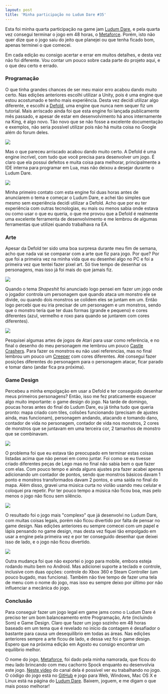 ```yaml
---
layout: post
title: 'Minha participação no Ludum Dare #35'
---
```


Esta foi minha quarta participação na game jam [Ludum Dare](http://ludumdare.com/compo/ludum-dare-35/?action=preview&uid=52021), e pela quarta vez consegui terminar o jogo em 48 horas, o [Metaforce](http://ludumdare.com/compo/ludum-dare-35/?action=preview&uid=52021). Porém, isto não quer dize que o jogo saiu do jeito que planejei ou que tenha ficado bom, apenas terminei o que comecei.

Em cada edição eu consigo acertar e errar em muitos detalhes, e desta vez não foi diferente. Vou contar um pouco sobre cada parte do projeto aqui, e o que deu certo e errado.

### Programação

O que tinha grandes chances de ser meu maior erro acabou dando muito certo. Nas edições anteriores escolhi utilizar a Unity, pois é uma engine que estou acostumado e tenho mais experiência. Desta vez decidi utilizar algo diferente, e escolhi a [Defold](http://www.defold.com/), uma engine que nunca nem sequer fiz um tutorial. Mais arriscado ainda foi que esta engine foi lançada publicamente mês passado, e apesar de estar em desenvolvimento há anos internamente na King, é algo novo. Tão novo que se não fosse a excelente documentação e exemplos, não seria possível utilizar pois não há muita coisa no Google além do forum deles.

![](/content/images/2016/04/screenshot01.jpg)

Mas o que pareceu arriscado acabou dando muito certo. A Defold é uma engine incrível, com tudo que você precisa para desenvolver um jogo. É claro que ela possui defeitos e muita coisa para melhorar, principalmente a IDE interna para programar em Lua, mas não deixou a desejar durante o Ludum Dare.

![](/content/images/2016/04/screenshot02-1.jpg)

Minha primeiro contato com esta engine foi duas horas antes de anunciarem o tema e começar o Ludum Dare, e achei tão simples que mesmo sem experiência decidi utilizar a Defold. Acho que por eu ter experiência com outras tecnologias, eu mais ou menos sabia onde estava ou como usar o que eu queria, o que me provou que a Defold é realmente uma excelente ferramenta de desenvolvimento e me lembrou de algumas ferramentas que utilizei quando trabalhava na EA.

### Arte

Apesar da Defold ter sido uma boa surpresa durante meu fim de semana, acho que nada vai se comparar com a arte que fiz para jogo. Por que? Por que foi a primeira vez na minha vida que eu desenhei algo no PC e foi a primeira vez que tentei fazer pixel art. Só tive tempo de desenhar os personagens, mas isso já foi mais do que jamais fiz.

![](/content/images/2016/04/knight.jpg)

Quando o tema *Shapeshit* foi anunciado logo pensei em fazer um jogo onde o jogador controla um personagem que quando ataca um monstro ele se divide, ou quando dois monstros se colidem eles se juntam em um. Então logo percebi que eu iria precisar de um personagem e um monstros, sendo que o monstro teria que ter duas formas (grande e pequeno) e cores diferentes (azul, vermelho e roxo para quando se juntarem com cores diferentes).

![](/content/images/2016/04/monsters.jpg)

Pesquisei algumas artes de jogos de Atari para usar como referência, e no final o desenho do meu personagem me lembrou um pouco [Castle Crashers](http://www.castlecrashers.com/). Para fazer os monstros eu não usei referencias, mas no final lembrou um pouco um [Creeper](http://minecraft.gamepedia.com/Creeper) com cores diferentes. Até consegui fazer posições diferentes do personagem para o personagem atacar, ficar parado e tomar dano (andar fica pra próxima).

### Game Design

Percebeu a minha empolgação em usar a Defold e ter conseguido desenhar meus primeiros personagens? Então, isso me fez praticamente esquecer algo muito importante: o game design do jogo. Na tarde de domingo, poucas horas antes do final do Ludum Dare, eu já tinha tudo que queria pronto: mapa criado com tiles, colisões funcionando (precisam de ajustes ainda, mas funcionam), personagem andando, atacando e tomando dano, contador de vida no personagem, contador de vida nos monstros, 2 cores de monstros que se juntavam em uma terceira cor, 2 tamanhos de monstro que se combinavam.

![](/content/images/2016/04/screenshot04.jpg)

O problema foi que eu estava tão preocupado em terminar estas coisas listadas acima que não pensei em como juntar. Foi como se eu tivesse criado diferentes peças de Lego mas no final não sabia bem o que fazer com elas. Com pouco tempo e ainda alguns ajustes pra fazer acabei apenas adicionando um contador de pontos, sendo que monstros básicos davam 1 ponto e monstros transformados davam 2 pontos, e uma saída no final do mapa. Além disso, gravei uma música curta no violão usando meu celular e coloquei pra repetir. Por ter pouco tempo a música não ficou boa, mas pelo menos o jogo não ficou sem silêncio.

![](/content/images/2016/04/screenshot03.jpg)

O resultado foi o jogo mais "complexo" que já desenvolvi no Ludum Dare, com muitas coisas legais, porém não ficou divertido por falta de pensar no game design. Nas edições anteriores eu sempre comecei com um papel e lápis pensando no game design, mas desta vez fiquei tão empolgado em usar a engine pela primeira vez e por ter conseguido desenhar que deixei isso de lado, e o jogo não ficou divertido.

![](/content/images/2016/04/map-1.jpg)

Outra mudança foi que não exportei o jogo para mobile, embora esteja rodando muito bem no Android. Mas adicionei suporte a teclado e controle, inclusive com duas opções: controle do Xbox 360 e Steam Controller (um pouco bugado, mas funciona). Também não tive tempo de fazer uma tela de menu com o nome do jogo, mas isso eu sempre deixo por último por não influenciar a mecânica do jogo.

### Conclusão

Para conseguir fazer um jogo legal em game jams como o Ludum Dare é preciso ter um bom balanceamento entre Programação, Arte (incluindo Som) e Game Design. Claro que fazer um jogo sozinho em 48 horas baseado em um tema que é revelado no início da contagem é desafiador o bastante para causa um desequilíbrio em todas as áreas. Nas edições anteriores sempre a arte ficou de lado, e dessa vez foi o game design. Espero que na próxima edição em Agosto eu consigo encontrar um equilíbrio melhor.

O nome do jogo, [Metaforce](http://ludumdare.com/compo/ludum-dare-35/?action=preview&uid=52021), foi dado pela minha namorada, que ficou do meu lado brincando com meu cachorro Spock enquanto eu desenvolvia este jogo. [Neste video](https://www.youtube.com/watch?v=85gejBOjGdU) do canal dela é possível ver eu trabalhando no jogo. O código do jogo está no [GitHub](https://github.com/cicanci/game-defold-ld35) e jogo para Web, Windows, Mac OS X e Linux está na página do [Ludum Dare](http://ludumdare.com/compo/ludum-dare-35/?action=preview&uid=52021). Baixem, joguem, e me digam o que mais posso melhorar!
